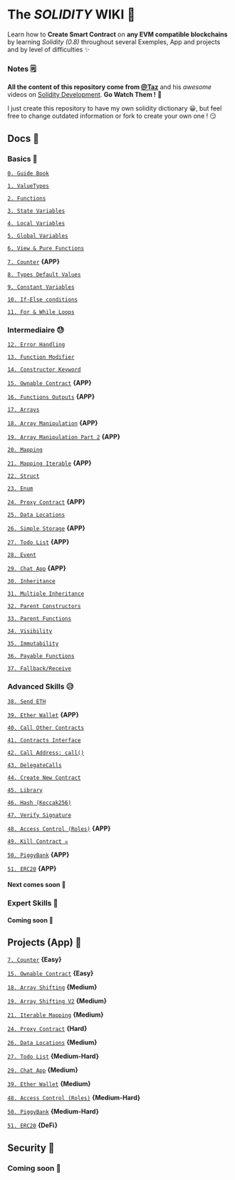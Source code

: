 # The _SOLIDITY_ WIKI 🤯

Learn how to **Create Smart Contract** on **any EVM compatible blockchains** by learning _Solidity (0.8)_ throughout several Exemples, App and projects and by level of difficulties ✨

### Notes 🗒

**All the content of this repository come from [@Taz](https://github.com/t4sk/)** and his $awesome$ videos on [Solidity Development](https://youtube.com/playlist?list=PLO5VPQH6OWdVQwpQfw9rZ67O6Pjfo6q-p). **Go Watch Them !** 🤩

I just create this repository to have my own solidity dictionary 😀, but feel free to change outdated information or fork to create your own one ! 😏

## Docs 📜

### Basics 🥱

[`0. Guide Book`](docs/0-%20Solidity-Wiki.md)

[`1. ValueTypes`](docs/1-%20ValueTypes.sol)

[`2. Functions`](docs/2-%20Func.sol)

[`3. State Variables`](docs/3-%20StateVariables.sol)

[`4. Local Variables`](docs/4-%20LocalVariables.sol)

[`5. Global Variables`](docs/5-%20GlobalVars.sol)

[`6. View & Pure Functions`](docs/6-%20ViewAndPure.sol)

[`7. Counter`](app/7-%20Counter.sol) **{APP}**

[`8. Types Default Values`](docs/8-%20DefaultValues.sol)

[`9. Constant Variables`](docs/9-%20Constants.sol)

[`10. If-Else conditions`](docs/10-%20IfElse.sol)

[`11. For & While Loops`](docs/11-%20ForAndWhileLoops.sol)

### Intermediaire 😓

[`12. Error Handling`](docs/12-%20Error.sol)

[`13. Function Modifier`](docs/13-%20FunctionModifier.sol)

[`14. Constructor Keyword`](docs/14-%20Constructor.sol)

[`15. Ownable Contract`](app/15-%20Ownable.sol) **{APP}**

[`16. Functions Outputs`](docs/16-%20FunctionOutputs.sol) **{APP}**

[`17. Arrays`](docs/17-%20Array.sol)

[`18. Array Manipulation`](app/18-%20ArrayShift.sol) **{APP}**

[`19. Array Manipulation Part 2`](app/19-%20ArrayReplaceLast.sol) **{APP}**

[`20. Mapping`](docs/20-%20Mapping.sol)

[`21. Mapping Iterable`](app/21-%20IterableMapping.sol) **{APP}**

[`22. Struct`](docs/22-%20Struct.sol)

[`23. Enum`](docs/23-%20Enum.sol)

[`24. Proxy Contract`](app/24-%20Proxy.sol) **{APP}**

[`25. Data Locations`](docs/25-%20DataLocations.sol)

[`26. Simple Storage`](app/26-%20SimpleStorage.sol) **{APP}**

[`27. Todo List`](app/27-%20TodoList.sol) **{APP}**

[`28. Event`](docs/28-%20Event.sol)

[`29. Chat App`](app/29-%20ChatApp.sol) **{APP}**

[`30. Inheritance`](docs/30-%20Inheritance.sol)

[`31. Multiple Inheritance`](docs/31-%20MultiInheritance.sol)

[`32. Parent Constructors`](docs/32-%20ParentContructors.sol)

[`33. Parent Functions`](docs/33-%20ParentFunctions.sol)

[`34. Visibility`](docs/34-%20Visibility.sol)

[`35. Immutability`](docs/35-%20Immutable.sol)

[`36. Payable Functions`](docs/36-%20Payable.sol)

[`37. Fallback/Receive`](docs/37-%20Fallback.sol)

### Advanced Skills 😥

[`38. Send ETH`](docs/38-%20SendEth.sol)

[`39. Ether Wallet`](app/39-%20EtherWallet.sol) **{APP}**

[`40. Call Other Contracts`](docs/40-%20CallOtherContracts.sol)

[`41. Contracts Interface`](docs/41-%20Interfaces.sol)

[`42. Call Address: call()`](docs/42-%20Call.sol)

[`43. DelegateCalls`](docs/43-%20DelegateCall.sol)

[`44. Create New Contract`](docs/44-%20NewContract.sol)

[`45. Library`](docs/45-%20Library.sol)

[`46. Hash (Keccak256)`](docs/46-%20Hash.sol)

[`47. Verify Signature`](docs/47-%20Sig.sol)

[`48. Access Control (Roles)`](app/48-%20AccessControl.sol) **{APP}**

[`49. Kill Contract ☠`](docs/49-%20Kill.sol)

[`50. PiggyBank`](app/50-%20PiggyBank.sol) **{APP}**

[`51. ERC20`](app/51-%20ERC20.sol) **{APP}**

#### Next comes soon 🦺

### Expert Skills 🥵

#### Coming soon 🦺

## Projects (App) 🤖

[`7. Counter`](app/7-%20Counter.sol) **{Easy}**

[`15. Ownable Contract`](app/15-%20Ownable.sol) **{Easy}**

[`18. Array Shifting`](app/18-%20ArrayShift.sol) **{Medium}**

[`19. Array Shifting V2`](app/19-%20ArrayReplaceLast.sol) **{Medium}**

[`21. Iterable Mapping`](app/21-%20IterableMapping.sol) **{Medium}**

[`24. Proxy Contract`](app/24-%20Proxy.sol) **{Hard}**

[`26. Data Locations`](app/26-%20SimpleStorage.sol) **{Medium}**

[`27. Todo List`](app/27-%20TodoList.sol) **{Medium-Hard}**

[`29. Chat App`](app/29-%20ChatApp.sol) **{Medium}**

[`39. Ether Wallet`](app/39-%20EtherWallet.sol) **{Medium}**

[`48. Access Control (Roles)`](app/48-%20AccessControl.sol) **{Medium-Hard}**

[`50. PiggyBank`](app/50-%20PiggyBank.sol) **{Medium-Hard}**

[`51. ERC20`](app/51-%20ERC20.sol) **{DeFi}**

## Security 🔰

### Coming soon 🦺
